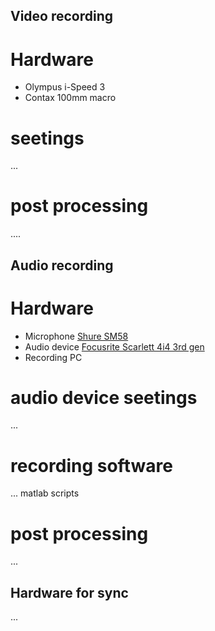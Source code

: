 ## Video recording

# Hardware

- Olympus i-Speed 3
- Contax 100mm macro

# seetings

...

# post processing

 ....
 
##  Audio recording

# Hardware

- Microphone [Shure SM58](https://www.shure.com/en-US/products/microphones/sm58)
- Audio device [Focusrite Scarlett 4i4 3rd gen](https://focusrite.com/products/scarlett-4i4-3rd-gen)
- Recording PC
  
# audio device seetings

...

# recording software

...  matlab scripts

# post processing

...

## Hardware for sync

...
